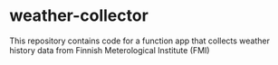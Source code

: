 # weather-collector
This repository contains code for a function app that collects weather history data from Finnish Meterological Institute (FMI)
